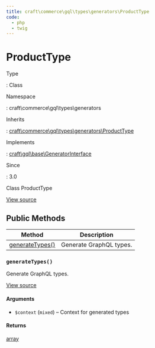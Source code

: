 ```yaml
---
title: craft\commerce\gql\types\generators\ProductType
code:
  - php
  - twig
---
```


# ProductType

Type

:   Class

Namespace

:   craft\commerce\gql\types\generators

Inherits

:   [craft\commerce\gql\types\generators\ProductType](craft-commerce-gql-types-generators-producttype.md)

Implements

:   [craft\gql\base\GeneratorInterface](https://docs.craftcms.com/api/v3/craft-gql-base-generatorinterface.html)

Since

:   3.0



Class ProductType





[View source](https://github.com/craftcms/commerce/blob/master/src/gql/types/generators/ProductType.php)






## Public Methods

| Method                                                                                     | Description
| ------------------------------------------------------------------------------------------ | -----------------------
| [generateTypes()](craft-commerce-gql-types-generators-producttype.md#method-generatetypes) | Generate GraphQL types.

### `generateTypes()`





Generate GraphQL types.








[View source](https://github.com/craftcms/commerce/blob/master/src/gql/types/generators/ProductType.php#L31-L65)


#### Arguments

- `$context` (`mixed`) – Context for generated types

#### Returns

[array](http://php.net/language.types.array)










